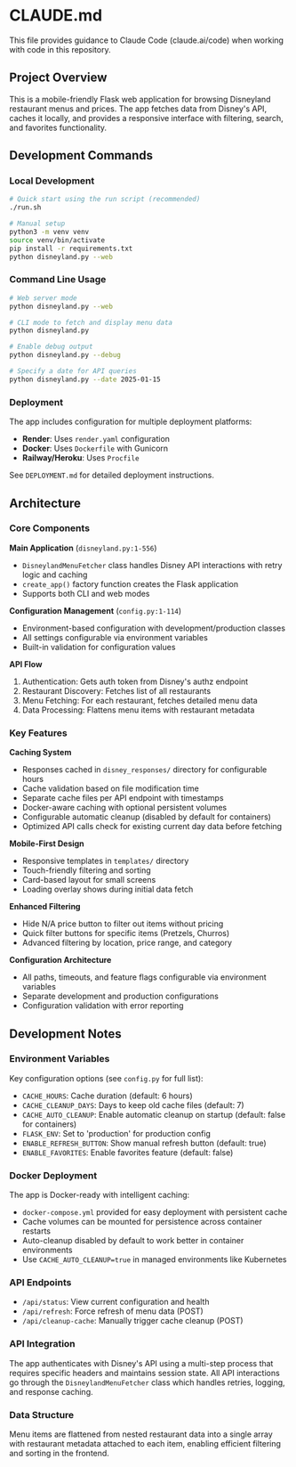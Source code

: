 # CLAUDE.md

This file provides guidance to Claude Code (claude.ai/code) when working with code in this repository.

## Project Overview

This is a mobile-friendly Flask web application for browsing Disneyland restaurant menus and prices. The app fetches data from Disney's API, caches it locally, and provides a responsive interface with filtering, search, and favorites functionality.

## Development Commands

### Local Development
```bash
# Quick start using the run script (recommended)
./run.sh

# Manual setup
python3 -m venv venv
source venv/bin/activate
pip install -r requirements.txt
python disneyland.py --web
```

### Command Line Usage
```bash
# Web server mode
python disneyland.py --web

# CLI mode to fetch and display menu data
python disneyland.py

# Enable debug output
python disneyland.py --debug

# Specify a date for API queries
python disneyland.py --date 2025-01-15
```

### Deployment
The app includes configuration for multiple deployment platforms:
- **Render**: Uses `render.yaml` configuration
- **Docker**: Uses `Dockerfile` with Gunicorn
- **Railway/Heroku**: Uses `Procfile`

See `DEPLOYMENT.md` for detailed deployment instructions.

## Architecture

### Core Components

**Main Application** (`disneyland.py:1-556`)
- `DisneylandMenuFetcher` class handles Disney API interactions with retry logic and caching
- `create_app()` factory function creates the Flask application
- Supports both CLI and web modes

**Configuration Management** (`config.py:1-114`)
- Environment-based configuration with development/production classes
- All settings configurable via environment variables
- Built-in validation for configuration values

**API Flow**
1. Authentication: Gets auth token from Disney's authz endpoint
2. Restaurant Discovery: Fetches list of all restaurants
3. Menu Fetching: For each restaurant, fetches detailed menu data
4. Data Processing: Flattens menu items with restaurant metadata

### Key Features

**Caching System**
- Responses cached in `disney_responses/` directory for configurable hours
- Cache validation based on file modification time
- Separate cache files per API endpoint with timestamps
- Docker-aware caching with optional persistent volumes
- Configurable automatic cleanup (disabled by default for containers)
- Optimized API calls check for existing current day data before fetching

**Mobile-First Design**
- Responsive templates in `templates/` directory
- Touch-friendly filtering and sorting
- Card-based layout for small screens
- Loading overlay shows during initial data fetch

**Enhanced Filtering**
- Hide N/A price button to filter out items without pricing
- Quick filter buttons for specific items (Pretzels, Churros)
- Advanced filtering by location, price range, and category

**Configuration Architecture**
- All paths, timeouts, and feature flags configurable via environment variables
- Separate development and production configurations
- Configuration validation with error reporting

## Development Notes

### Environment Variables
Key configuration options (see `config.py` for full list):
- `CACHE_HOURS`: Cache duration (default: 6 hours)
- `CACHE_CLEANUP_DAYS`: Days to keep old cache files (default: 7)
- `CACHE_AUTO_CLEANUP`: Enable automatic cleanup on startup (default: false for containers)
- `FLASK_ENV`: Set to 'production' for production config
- `ENABLE_REFRESH_BUTTON`: Show manual refresh button (default: true)
- `ENABLE_FAVORITES`: Enable favorites feature (default: false)

### Docker Deployment
The app is Docker-ready with intelligent caching:
- `docker-compose.yml` provided for easy deployment with persistent cache
- Cache volumes can be mounted for persistence across container restarts
- Auto-cleanup disabled by default to work better in container environments
- Use `CACHE_AUTO_CLEANUP=true` in managed environments like Kubernetes

### API Endpoints
- `/api/status`: View current configuration and health
- `/api/refresh`: Force refresh of menu data (POST)
- `/api/cleanup-cache`: Manually trigger cache cleanup (POST)

### API Integration
The app authenticates with Disney's API using a multi-step process that requires specific headers and maintains session state. All API interactions go through the `DisneylandMenuFetcher` class which handles retries, logging, and response caching.

### Data Structure
Menu items are flattened from nested restaurant data into a single array with restaurant metadata attached to each item, enabling efficient filtering and sorting in the frontend.